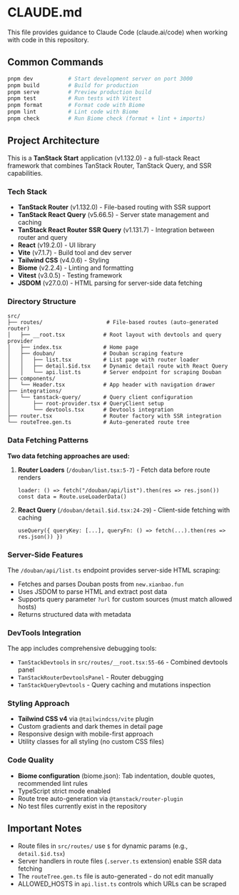 # CLAUDE.md

This file provides guidance to Claude Code (claude.ai/code) when working with code in this repository.

## Common Commands

```bash
pnpm dev           # Start development server on port 3000
pnpm build         # Build for production
pnpm serve         # Preview production build
pnpm test          # Run tests with Vitest
pnpm format        # Format code with Biome
pnpm lint          # Lint code with Biome
pnpm check         # Run Biome check (format + lint + imports)
```

## Project Architecture

This is a **TanStack Start** application (v1.132.0) - a full-stack React framework that combines TanStack Router, TanStack Query, and SSR capabilities.

### Tech Stack
- **TanStack Router** (v1.132.0) - File-based routing with SSR support
- **TanStack React Query** (v5.66.5) - Server state management and caching
- **TanStack React Router SSR Query** (v1.131.7) - Integration between router and query
- **React** (v19.2.0) - UI library
- **Vite** (v7.1.7) - Build tool and dev server
- **Tailwind CSS** (v4.0.6) - Styling
- **Biome** (v2.2.4) - Linting and formatting
- **Vitest** (v3.0.5) - Testing framework
- **JSDOM** (v27.0.0) - HTML parsing for server-side data fetching

### Directory Structure

```
src/
├── routes/                    # File-based routes (auto-generated router)
│   ├── __root.tsx            # Root layout with devtools and query provider
│   ├── index.tsx             # Home page
│   ├── douban/               # Douban scraping feature
│   │   ├── list.tsx          # List page with router loader
│   │   ├── detail.$id.tsx    # Dynamic detail route with React Query
│   │   └── api.list.ts       # Server endpoint for scraping Douban
├── components/
│   └── Header.tsx            # App header with navigation drawer
├── integrations/
│   └── tanstack-query/       # Query client configuration
│       ├── root-provider.tsx # QueryClient setup
│       └── devtools.tsx      # Devtools integration
├── router.tsx                # Router factory with SSR integration
└── routeTree.gen.ts          # Auto-generated route tree
```

### Data Fetching Patterns

**Two data fetching approaches are used:**

1. **Router Loaders** (`/douban/list.tsx:5-7`) - Fetch data before route renders
   ```tsx
   loader: () => fetch("/douban/api/list").then(res => res.json())
   const data = Route.useLoaderData()
   ```

2. **React Query** (`/douban/detail.$id.tsx:24-29`) - Client-side fetching with caching
   ```tsx
   useQuery({ queryKey: [...], queryFn: () => fetch(...).then(res => res.json()) })
   ```

### Server-Side Features

The `/douban/api/list.ts` endpoint provides server-side HTML scraping:
- Fetches and parses Douban posts from `new.xianbao.fun`
- Uses JSDOM to parse HTML and extract post data
- Supports query parameter `?url` for custom sources (must match allowed hosts)
- Returns structured data with metadata

### DevTools Integration

The app includes comprehensive debugging tools:
- `TanStackDevtools` in `src/routes/__root.tsx:55-66` - Combined devtools panel
- `TanStackRouterDevtoolsPanel` - Router debugging
- `TanStackQueryDevtools` - Query caching and mutations inspection

### Styling Approach

- **Tailwind CSS v4** via `@tailwindcss/vite` plugin
- Custom gradients and dark themes in detail page
- Responsive design with mobile-first approach
- Utility classes for all styling (no custom CSS files)

### Code Quality

- **Biome configuration** (biome.json): Tab indentation, double quotes, recommended lint rules
- TypeScript strict mode enabled
- Route tree auto-generation via `@tanstack/router-plugin`
- No test files currently exist in the repository

## Important Notes

- Route files in `src/routes/` use `$` for dynamic params (e.g., `detail.$id.tsx`)
- Server handlers in route files (`.server.ts` extension) enable SSR data fetching
- The `routeTree.gen.ts` file is auto-generated - do not edit manually
- ALLOWED_HOSTS in `api.list.ts` controls which URLs can be scraped
